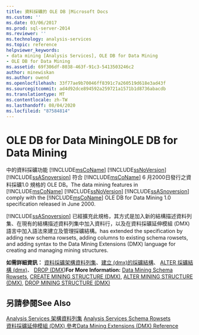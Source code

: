 ```yaml
---
title: 資料採礦的 OLE DB |Microsoft Docs
ms.custom: ''
ms.date: 03/06/2017
ms.prod: sql-server-2014
ms.reviewer: ''
ms.technology: analysis-services
ms.topic: reference
helpviewer_keywords:
- data mining [Analysis Services], OLE DB for Data Mining
- OLE DB for Data Mining
ms.assetid: 69f306df-8038-463f-91c3-5413503246c2
author: minewiskan
ms.author: owend
ms.openlocfilehash: 33f77ae9b70046ff8391c7a260519d618e3ad43f
ms.sourcegitcommit: ad4d92dce894592a259721a1571b1d8736abacdb
ms.translationtype: MT
ms.contentlocale: zh-TW
ms.lasthandoff: 08/04/2020
ms.locfileid: "87584814"
---
```

# <a name="ole-db-for-data-mining"></a><span data-ttu-id="9b0a7-102">OLE DB for Data Mining</span><span class="sxs-lookup"><span data-stu-id="9b0a7-102">OLE DB for Data Mining</span></span>
  <span data-ttu-id="9b0a7-103">中的資料採礦功能 [!INCLUDE[msCoName](../../includes/msconame-md.md)] [!INCLUDE[ssNoVersion](../../includes/ssnoversion-md.md)] [!INCLUDE[ssASnoversion](../../includes/ssasnoversion-md.md)] 符合 [!INCLUDE[msCoName](../../includes/msconame-md.md)] 6 月2000日發行之資料採礦1.0 規格的 OLE DB。</span><span class="sxs-lookup"><span data-stu-id="9b0a7-103">The data mining features in [!INCLUDE[msCoName](../../includes/msconame-md.md)] [!INCLUDE[ssNoVersion](../../includes/ssnoversion-md.md)] [!INCLUDE[ssASnoversion](../../includes/ssasnoversion-md.md)] comply with the [!INCLUDE[msCoName](../../includes/msconame-md.md)] OLE DB for Data Mining 1.0 specification released in June 2000.</span></span>  
  
 [!INCLUDE[ssASnoversion](../../includes/ssasnoversion-md.md)] <span data-ttu-id="9b0a7-104">已經擴充此規格，其方式是加入新的結構描述資料列集、在現有的結構描述資料列集中加入資料行，以及在資料採礦延伸模組 (DMX) 語言中加入語法來建立及管理採礦結構。</span><span class="sxs-lookup"><span data-stu-id="9b0a7-104">has extended the specification by adding new schema rowsets, adding columns to existing schema rowsets, and adding syntax to the Data Mining Extensions (DMX) language for creating and managing mining structures.</span></span>  
  
 <span data-ttu-id="9b0a7-105">**如需詳細資訊：** [資料採礦架構資料列集](../../relational-databases/native-client-ole-db-rowsets/rowsets.md)、[建立 &#40;dmx&#41;的採礦結構](/sql/dmx/create-mining-structure-dmx)、 [ALTER 採礦結構 &#40;dmx&#41;](/sql/dmx/alter-mining-structure-dmx)、 [DROP &#40;DMX](/sql/dmx/drop-mining-structure-dmx)&#41;</span><span class="sxs-lookup"><span data-stu-id="9b0a7-105">**For More Information:** [Data Mining Schema Rowsets](../../relational-databases/native-client-ole-db-rowsets/rowsets.md), [CREATE MINING STRUCTURE &#40;DMX&#41;](/sql/dmx/create-mining-structure-dmx), [ALTER MINING STRUCTURE &#40;DMX&#41;](/sql/dmx/alter-mining-structure-dmx), [DROP MINING STRUCTURE &#40;DMX&#41;](/sql/dmx/drop-mining-structure-dmx)</span></span>  
  
## <a name="see-also"></a><span data-ttu-id="9b0a7-106">另請參閱</span><span class="sxs-lookup"><span data-stu-id="9b0a7-106">See Also</span></span>  
 <span data-ttu-id="9b0a7-107">[Analysis Services 架構資料列集](https://docs.microsoft.com/bi-reference/schema-rowsets/analysis-services-schema-rowsets) </span><span class="sxs-lookup"><span data-stu-id="9b0a7-107">[Analysis Services Schema Rowsets](https://docs.microsoft.com/bi-reference/schema-rowsets/analysis-services-schema-rowsets) </span></span>  
 [<span data-ttu-id="9b0a7-108">資料採礦延伸模組 &#40;DMX&#41; 參考</span><span class="sxs-lookup"><span data-stu-id="9b0a7-108">Data Mining Extensions &#40;DMX&#41; Reference</span></span>](/sql/dmx/data-mining-extensions-dmx-reference)  
  
  
